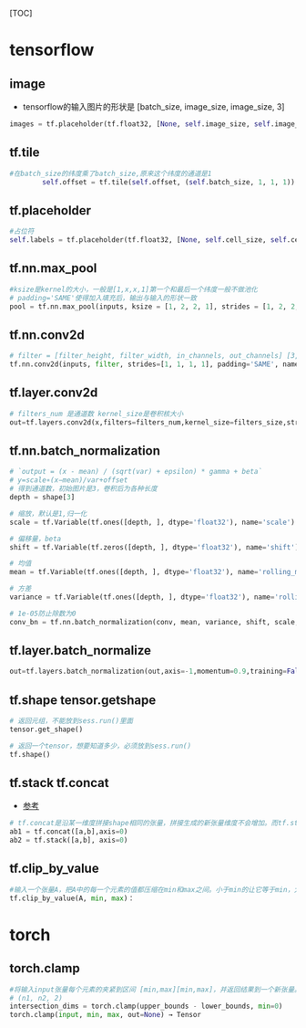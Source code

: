 [TOC]

# tensorflow

## image

- tensorflow的输入图片的形状是 [batch_size, image_size, image_size, 3]

```python
images = tf.placeholder(tf.float32, [None, self.image_size, self.image_size, 3], name='images')
```



## tf.tile

```python
#在batch_size的纬度乘了batch_size,原来这个纬度的通道是1
        self.offset = tf.tile(self.offset, (self.batch_size, 1, 1, 1))
```



## tf.placeholder

```python
#占位符
self.labels = tf.placeholder(tf.float32, [None, self.cell_size, self.cell_size, self.box_per_cell, self.num_class + 5], name = 'labels')
```



## tf.nn.max_pool

```python
#ksize是kernel的大小，一般是[1,x,x,1]第一个和最后一个纬度一般不做池化
# padding='SAME'使得加入填充后，输出与输入的形状一致
pool = tf.nn.max_pool(inputs, ksize = [1, 2, 2, 1], strides = [1, 2, 2, 1], padding = 'SAME', name = name)

```



## tf.nn.conv2d

```python
# filter = [filter_height, filter_width, in_channels, out_channels] [3,3,3,32] filter_height 为kernel的高
tf.nn.conv2d(inputs, filter, strides=[1, 1, 1, 1], padding='SAME', name=name)
```



## tf.layer.conv2d

```python
# filters_num 是通道数 kernel_size是卷积核大小
out=tf.layers.conv2d(x,filters=filters_num,kernel_size=filters_size,strides=stride,padding='VALID',activation=None,use_bias=use_bias,name=name)
```



## tf.nn.batch_normalization

```python
# `output = (x - mean) / (sqrt(var) + epsilon) * gamma + beta`
# y=scale∗(x−mean)/var+offset
# 得到通道数，初始图片是3，卷积后为各种长度
depth = shape[3]

# 缩放，默认是1,归一化
scale = tf.Variable(tf.ones([depth, ], dtype='float32'), name='scale')

# 偏移量，beta
shift = tf.Variable(tf.zeros([depth, ], dtype='float32'), name='shift')

# 均值
mean = tf.Variable(tf.ones([depth, ], dtype='float32'), name='rolling_mean')

# 方差
variance = tf.Variable(tf.ones([depth, ], dtype='float32'), name='rolling_variance')

# 1e-05防止除数为0
conv_bn = tf.nn.batch_normalization(conv, mean, variance, shift, scale, 1e-05)
```



## tf.layer.batch_normalize

```python
out=tf.layers.batch_normalization(out,axis=-1,momentum=0.9,training=False,name=name+'_bn')
```



## tf.shape tensor.getshape

```python
# 返回元组，不能放到sess.run()里面
tensor.get_shape()

# 返回一个tensor，想要知道多少，必须放到sess.run()
tf.shape()
```



## tf.stack tf.concat

- [参考](https://zhuanlan.zhihu.com/p/37637446)

```python
# tf.concat是沿某一维度拼接shape相同的张量，拼接生成的新张量维度不会增加。而tf.stack是在新的维度上拼接，拼接后维度加1
ab1 = tf.concat([a,b],axis=0)
ab2 = tf.stack([a,b], axis=0)
```



## tf.clip_by_value

```python
#输入一个张量A，把A中的每一个元素的值都压缩在min和max之间。小于min的让它等于min，大于max的元素的值等于max。
tf.clip_by_value(A, min, max)：
```





# torch

## torch.clamp

```python
#将输入input张量每个元素的夹紧到区间 [min,max][min,max]，并返回结果到一个新张量。
# (n1, n2, 2)
intersection_dims = torch.clamp(upper_bounds - lower_bounds, min=0) 
torch.clamp(input, min, max, out=None) → Tensor
```

